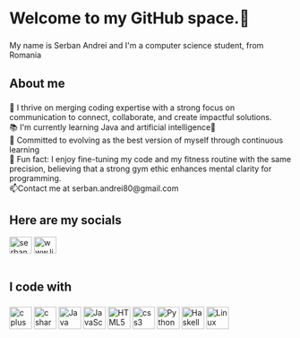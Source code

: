 <h1 align="left">Welcome to my GitHub space.🫡</h1>

###

<p align="left">My name is Serban Andrei and I'm a computer science student, from Romania</p>

###

<h2 align="left">About me</h2>

###

<p align="left">📢 I thrive on merging coding expertise with a strong focus on communication to connect, collaborate, and create impactful solutions.<br>📚 I'm currently learning Java and  artificial intelligence🤖 <br>🎯 Committed to evolving as the best version of myself through continuous learning <br>🎲 Fun fact: I enjoy fine-tuning my code and my fitness routine with the same precision, believing that a strong gym ethic enhances mental clarity for programming.<br>📫Contact me at serban.andrei80@gmail.com</p>

###
<h2 align="left">Here are my socials</h2>
<a href="https://www.instagram.com/serbannandrei/"><img align="center" src="https://raw.githubusercontent.com/rahuldkjain/github-profile-readme-generator/master/src/images/icons/Social/instagram.svg" alt="serbannandrei" height="30" width="40" style="max-width: 100%;"></a>
<a href="https://www.linkedin.com/in/serban-andrei/"><img align="center" src="https://raw.githubusercontent.com/rahuldkjain/github-profile-readme-generator/master/src/images/icons/Social/linked-in-alt.svg" alt="www.linkedin.com/in/serban-andrei" height="30" width="40" style="max-width: 100%;">
</a>
<br>
<br>

<h2 align="left">I code with</h2>

###

<div align="left">
<img src="https://cdn.jsdelivr.net/gh/devicons/devicon/icons/cplusplus/cplusplus-original.svg" height="40" alt="c plus plus logo"  />
<img src="https://cdn.jsdelivr.net/gh/devicons/devicon/icons/csharp/csharp-original.svg" height="40" alt="c sharp logo"  />
<img src="https://cdn.jsdelivr.net/gh/devicons/devicon/icons/java/java-original.svg" height="40" alt="Java logo" />
<img src="https://cdn.jsdelivr.net/gh/devicons/devicon/icons/javascript/javascript-original.svg" height="40" alt="JavaScript logo" />
<img src="https://cdn.jsdelivr.net/gh/devicons/devicon/icons/html5/html5-original.svg" height="40" alt="HTML5 logo" />
<img src="https://cdn.jsdelivr.net/gh/devicons/devicon/icons/css3/css3-original.svg" height="40" alt="css3 logo"  />
<img src="https://cdn.jsdelivr.net/gh/devicons/devicon/icons/python/python-original.svg" height="40" alt="Python logo" />
<img src="https://cdn.jsdelivr.net/gh/devicons/devicon/icons/haskell/haskell-original.svg" height="40" alt="Haskell logo" />
<img src="https://cdn.jsdelivr.net/gh/devicons/devicon/icons/linux/linux-original.svg" height="40" alt="Linux logo" />



</div>

###
